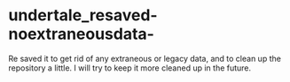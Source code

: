 # undertale_resaved-noextraneousdata-
Re saved it to get rid of any extraneous or legacy data, and to clean up the repository a little. I will try to keep it more cleaned up in the future.
